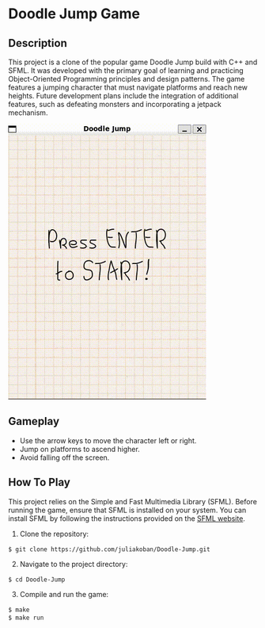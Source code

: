 # Doodle Jump Game 

## Description 
This project is a clone of the popular game Doodle Jump build with C++ and SFML. It was developed with the primary goal of learning and practicing Object-Oriented Programming principles and design patterns. The game features a jumping character that must navigate platforms and reach new heights. Future development plans include the integration of additional features, such as defeating monsters and incorporating a jetpack mechanism.

![Doodle Jump](assets/gif/doodle.gif)

## Gameplay 
- Use the arrow keys to move the character left or right.
- Jump on platforms to ascend higher.
- Avoid falling off the screen.

## How To Play 
This project relies on the Simple and Fast Multimedia Library (SFML). Before running the game, ensure that SFML is installed on your system. You can install SFML by following the instructions provided on the [SFML website](https://www.sfml-dev.org/download.php).
1. Clone the repository:
```
$ git clone https://github.com/juliakoban/Doodle-Jump.git
```
2. Navigate to the project directory:
```
$ cd Doodle-Jump
```
3. Compile and run the game:
```
$ make
$ make run
```
